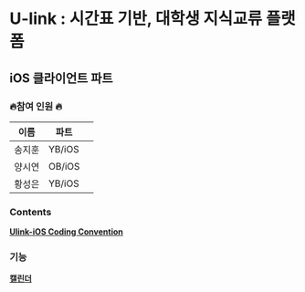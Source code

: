 

# U-link : 시간표 기반, 대학생 지식교류 플랫폼
## iOS 클라이언트 파트



 
### 🔥참여 인원 🔥
|    이름  |    파트   |      |
| ----    | ---- | ---- |
|    송지훈  |    YB/iOS  |      |
|    양시연  |   OB/iOS   |      |
|     황성은 |   YB/iOS   |      |
 
### Contents
[**Ulink-iOS Coding Convention**](README/CodingConvention.md) 

### 기능
[**캘린더**](README/se_readme.md)